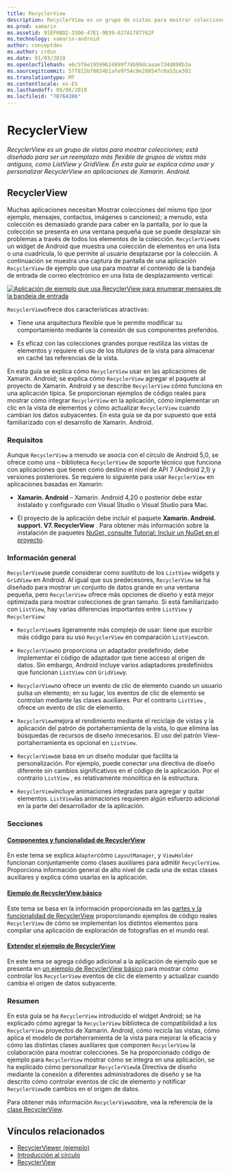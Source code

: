 ```yaml
---
title: RecyclerView
description: RecyclerView es un grupo de vistas para mostrar colecciones; está diseñado para ser un reemplazo más flexible de grupos de vistas más antiguos, como ListView y GridView.  En esta guía se explica cómo usar y personalizar RecyclerView en aplicaciones de Xamarin. Android.
ms.prod: xamarin
ms.assetid: 91EF0BD2-3306-47E1-9B39-627A1787762F
ms.technology: xamarin-android
author: conceptdev
ms.author: crdun
ms.date: 01/03/2018
ms.openlocfilehash: e6c5f6e19599624899f74b99dcaaae734d098b3a
ms.sourcegitcommit: 57f815bf0024b1afe9754c0e28054fc0a53ce302
ms.translationtype: MT
ms.contentlocale: es-ES
ms.lasthandoff: 09/06/2019
ms.locfileid: "70764206"
---
```

# <a name="recyclerview"></a>RecyclerView

_RecyclerView es un grupo de vistas para mostrar colecciones; está diseñado para ser un reemplazo más flexible de grupos de vistas más antiguos, como ListView y GridView.  En esta guía se explica cómo usar y personalizar RecyclerView en aplicaciones de Xamarin. Android._

## <a name="recyclerview"></a>RecyclerView

Muchas aplicaciones necesitan Mostrar colecciones del mismo tipo (por ejemplo, mensajes, contactos, imágenes o canciones); a menudo, esta colección es demasiado grande para caber en la pantalla, por lo que la colección se presenta en una ventana pequeña que se puede desplazar sin problemas a través de todos los elementos de la colección.
`RecyclerView`es un widget de Android que muestra una colección de elementos en una lista o una cuadrícula, lo que permite al usuario desplazarse por la colección. A continuación se muestra una captura de pantalla de una aplicación `RecyclerView` de ejemplo que usa para mostrar el contenido de la bandeja de entrada de correo electrónico en una lista de desplazamiento vertical:

[![Aplicación de ejemplo que usa RecyclerView para enumerar mensajes de la bandeja de entrada](images/01-recyclerview-example-sml.png)](images/01-recyclerview-example.png#lightbox)

`RecyclerView`ofrece dos características atractivas:

- Tiene una arquitectura flexible que le permite modificar su comportamiento mediante la conexión de sus componentes preferidos.

- Es eficaz con las colecciones grandes porque reutiliza las vistas de elementos y requiere el uso de los *titulares* de la vista para almacenar en caché las referencias de la vista.

En esta guía se explica cómo `RecyclerView` usar en las aplicaciones de Xamarin. Android; se explica cómo `RecyclerView` agregar el paquete al proyecto de Xamarin. Android y se describe `RecyclerView` cómo funciona en una aplicación típica. Se proporcionan ejemplos de código reales para mostrar cómo integrar `RecyclerView` en la aplicación, cómo implementar un clic en la vista de elementos y cómo actualizar `RecyclerView` cuando cambian los datos subyacentes. En esta guía se da por supuesto que está familiarizado con el desarrollo de Xamarin. Android.

### <a name="requirements"></a>Requisitos

Aunque `RecyclerView` a menudo se asocia con el círculo de Android 5,0, se ofrece como una &ndash; biblioteca `RecyclerView` de soporte técnico que funciona con aplicaciones que tienen como destino el nivel de API 7 (Android 2,1) y versiones posteriores. Se requiere lo siguiente para usar `RecyclerView` en aplicaciones basadas en Xamarin:

- **Xamarin. Android** &ndash; Xamarin. Android 4,20 o posterior debe estar instalado y configurado con Visual Studio o Visual Studio para Mac.

- El proyecto de la aplicación debe incluir el paquete **Xamarin. Android. support. V7. RecyclerView** . Para obtener más información sobre la instalación de paquetes [NuGet, consulte Tutorial: Incluir un NuGet en el proyecto](https://docs.microsoft.com/visualstudio/mac/nuget-walkthrough).

### <a name="overview"></a>Información general

`RecyclerView`se puede considerar como sustituto de los `ListView` widgets y `GridView` en Android. Al igual que sus predecesores, `RecyclerView` se ha diseñado para mostrar un conjunto de datos grande en una ventana pequeña, pero `RecyclerView` ofrece más opciones de diseño y está mejor optimizada para mostrar colecciones de gran tamaño. Si está familiarizado con `ListView`, hay varias diferencias importantes entre `ListView` y `RecyclerView`:

- `RecyclerView`es ligeramente más complejo de usar: tiene que escribir más código para su uso `RecyclerView` en comparación `ListView`con.

- `RecyclerView`no proporciona un adaptador predefinido; debe implementar el código de adaptador que tiene acceso al origen de datos. Sin embargo, Android incluye varios adaptadores predefinidos que funcionan `ListView` con `GridView`y.

- `RecyclerView`no ofrece un evento de clic de elemento cuando un usuario pulsa un elemento; en su lugar, los eventos de clic de elemento se controlan mediante las clases auxiliares. Por el contrario `ListView` , ofrece un evento de clic de elemento.

- `RecyclerView`mejora el rendimiento mediante el reciclaje de vistas y la aplicación del patrón de portaherramienta de la vista, lo que elimina las búsquedas de recursos de diseño innecesarios. El uso del patrón View-portaherramienta es opcional en `ListView`.

- `RecyclerView`se basa en un diseño modular que facilita la personalización. Por ejemplo, puede conectar una directiva de diseño diferente sin cambios significativos en el código de la aplicación.
    Por el contrario `ListView` , es relativamente monolítica en la estructura.

- `RecyclerView`incluye animaciones integradas para agregar y quitar elementos. `ListView`las animaciones requieren algún esfuerzo adicional en la parte del desarrollador de la aplicación.

### <a name="sections"></a>Secciones

#### <a name="recyclerview-parts-and-functionalityandroiduser-interfacelayoutsrecycler-viewparts-and-functionalitymd"></a>[Componentes y funcionalidad de RecyclerView](~/android/user-interface/layouts/recycler-view/parts-and-functionality.md)

En este tema se explica `Adapter`cómo `LayoutManager`, y `ViewHolder` funcionan conjuntamente como clases auxiliares para admitir `RecyclerView`.
Proporciona información general de alto nivel de cada una de estas clases auxiliares y explica cómo usarlas en la aplicación.

#### <a name="a-basic-recyclerview-exampleandroiduser-interfacelayoutsrecycler-viewrecyclerview-examplemd"></a>[Ejemplo de RecyclerView básico](~/android/user-interface/layouts/recycler-view/recyclerview-example.md)

Este tema se basa en la información proporcionada en las [partes y la funcionalidad de RecyclerView](~/android/user-interface/layouts/recycler-view/parts-and-functionality.md) proporcionando ejemplos de código reales `RecyclerView` de cómo se implementan los distintos elementos para compilar una aplicación de exploración de fotografías en el mundo real.

#### <a name="extending-the-recyclerview-exampleandroiduser-interfacelayoutsrecycler-viewextending-the-examplemd"></a>[Extender el ejemplo de RecyclerView](~/android/user-interface/layouts/recycler-view/extending-the-example.md)

En este tema se agrega código adicional a la aplicación de ejemplo que se presenta en [un ejemplo de RecyclerView básico](~/android/user-interface/layouts/recycler-view/recyclerview-example.md) para mostrar cómo controlar los `RecyclerView` eventos de clic de elemento y actualizar cuando cambia el origen de datos subyacente.

### <a name="summary"></a>Resumen

En esta guía se ha `RecyclerView` introducido el widget Android; se ha explicado cómo agregar la `RecyclerView` biblioteca de compatibilidad a los `RecyclerView` proyectos de Xamarin. Android, cómo recicla las vistas, cómo aplica el modelo de portaherramienta de la vista para mejorar la eficacia y cómo las distintas clases auxiliares que componen `RecyclerView` la colaboración para mostrar colecciones. Se ha proporcionado código de ejemplo para `RecyclerView` mostrar cómo se integra en una aplicación, se ha explicado cómo personalizar `RecyclerView`la Directiva de diseño mediante la conexión a diferentes administradores de diseño y se ha descrito cómo controlar eventos de clic de elemento y notificar `RecyclerView`de cambios en el origen de datos.

Para obtener más información `RecyclerView`sobre, vea la referencia de la [clase RecyclerView](https://developer.android.com/reference/android/support/v7/widget/RecyclerView.html).

## <a name="related-links"></a>Vínculos relacionados

- [RecyclerViewer (ejemplo)](https://docs.microsoft.com/samples/xamarin/monodroid-samples/android50-recyclerviewer)
- [Introducción al círculo](~/android/platform/lollipop.md)
- [RecyclerView](https://developer.android.com/reference/android/support/v7/widget/RecyclerView.html)
